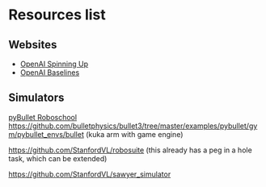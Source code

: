 # Resources list

## Websites
- [OpenAI Spinning Up]()
- [OpenAI Baselines]()

## Simulators

[pyBullet Roboschool](https://github.com/openai/roboschool)
https://github.com/bulletphysics/bullet3/tree/master/examples/pybullet/gym/pybullet_envs/bullet
(kuka arm with game engine)

https://github.com/StanfordVL/robosuite
(this already has a peg in a hole task, which can be extended)

https://github.com/StanfordVL/sawyer_simulator